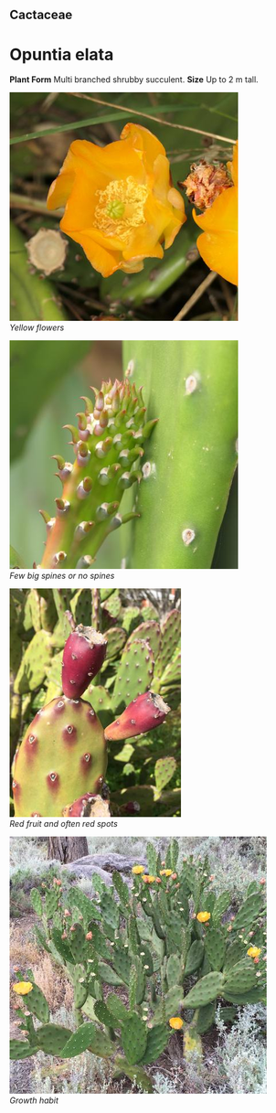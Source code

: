 ## Cactaceae
# Opuntia elata

**Plant Form** Multi branched shrubby succulent. **Size** Up to 2 m tall.


![Yellow flowers](80472_P1033330.jpg)  
 *Yellow flowers* 

![Few big spines or no spines](80176_P1033337.jpg)  
 *Few big spines or no spines* 

![Red fruit and often red spots](48842_Opuntia-elata_Warracknabeal-Rifle-Range-FR-6.jpg)  
 *Red fruit and often red spots* 

![Growth habit](48825_Opuntia-elata_Wallpolla-Island-10.jpg)  
 *Growth habit* 

